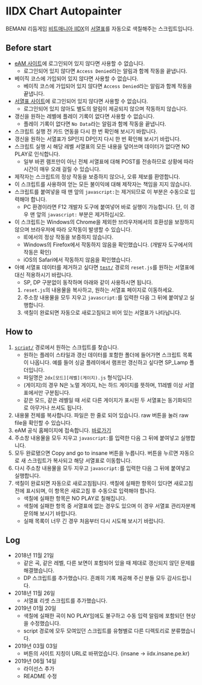# IIDX Chart Autopainter
BEMANI 리듬게임 [비트매니아 IIDX](https://p.eagate.573.jp/game/2dx/26/)의 [서열표](http://iidx.insane.pe.kr/)를 자동으로 색칠해주는 스크립트입니다.

## Before start
- [eAM 사이트](https://p.eagate.573.jp/)에 로그인되어 있지 않다면 사용할 수 없습니다.
    - 로그인되어 있지 않다면 `Access Denied`라는 알림과 함께 작동을 끝냅니다.
- 베이직 코스에 가입되어 있지 않다면 사용할 수 없습니다.
    - 베이직 코스에 가입되어 있지 않다면 `Access Denied`라는 알림과 함께 작동을 끝냅니다.
- [서열표 사이트](http://iidx.insane.pe.kr)에 로그인되어 있지 않다면 사용할 수 없습니다.
    - 로그인되어 있지 않아도 별도의 알림이 제공되지 않으며 작동하지 않습니다.
- 갱신을 원하는 레벨에 플레이 기록이 없다면 사용할 수 없습니다.
    - 플레이 기록이 없다면 `No Data`라는 알림과 함께 작동을 끝냅니다.
- 스크립트 실행 전 카드 연동을 다시 한 번 확인해 보시기 바랍니다.
- 갱신을 원하는 서열표가 SP인지 DP인지 다시 한 번 확인해 보시기 바랍니다.
- 스크립트 실행 시 해당 레벨 서열표의 모든 내용을 덮어쓰며 데이터가 없다면 NO PLAY로 인식합니다.
    - 일부 바뀐 램프만이 아닌 전체 서열표에 대해 POST를 전송하므로 상황에 따라 시간이 매우 오래 걸릴 수 있습니다.
- 제작자는 스크립트의 정상 작동을 보증하지 않으나, 오류 제보를 환영합니다.
- 이 스크립트를 사용하여 얻는 모든 불이익에 대해 제작자는 책임을 지지 않습니다.
- 스크립트를 붙여넣을 때 맨 앞의 `javascript:`는 제거되므로 이 부분은 수동으로 입력해야 합니다.
    - PC 환경이라면 F12 개발자 도구에 붙여넣어 바로 실행이 가능합니다. 단, 이 경우 맨 앞의 `javascript:` 부분은 제거하십시오.
- 이 스크립트는 Windows의 Chrome을 제외한 브라우저에서의 호환성을 보장하지 않으며 브라우저에 따라 오작동이 발생할 수 있습니다.
    - IE에서의 정상 작동을 보증하지 않습니다.
    - Windows의 Firefox에서 작동하지 않음을 확인했습니다. (개발자 도구에서의 작동은 확인)
    - iOS의 Safari에서 작동하지 않음을 확인했습니다.
- 아예 서열표 데이터를 제거하고 싶다면 [`test/`](/test) 경로의 `reset.js`를 원하는 서열표에 대신 적용하시기 바랍니다.
    - SP, DP 구분없이 동작하며 아래와 같이 사용하시면 됩니다.
    1. `reset.js`의 내용물을 복사하고, 원하는 서열표 페이지로 이동하세요.
    1. 주소창 내용물을 모두 지우고 `javascript:`를 입력한 다음 그 뒤에 붙여넣고 실행합니다.
    1. 색칠이 완료되면 자동으로 새로고침되고 비어 있는 서열표가 나타납니다.

 
## How to
1. [`script/`](/script) 경로에서 원하는 스크립트를 찾습니다.
    - 원하는 플레이 스타일과 갱신 데이터를 포함한 폴더에 들어가면 스크립트 목록이 나옵니다. 예를 들어 싱글 플레이에서 램프만 갱신하고 싶다면 SP_Lamp 폴더입니다.
    - 파일명은 `2dx[모드][레벨](게이지).js` 형식입니다.
    - (게이지)의 경우 N은 노멀 게이지, h는 하드 게이지를 뜻하며, 11레벨 이상 서열표에서만 구분됩니다.
    - 같은 모드, 같은 레벨일 때 서로 다른 게이지가 표시된 두 서열표는 동기화되므로 아무거나 쓰셔도 됩니다.
1. 내용물 전체를 복사합니다. 파일은 한 줄로 되어 있습니다. raw 버튼을 눌러 raw file을 확인할 수 있습니다.
1. eAM 공식 홈페이지에 접속합니다. [바로가기](https://p.eagate.573.jp)
1. 주소창 내용물을 모두 지우고 `javascript:`를 입력한 다음 그 뒤에 붙여넣고 실행합니다.
1. 모두 완료됐으면 Copy and go to insane 버튼을 누릅니다. 버튼을 누르면 자동으로 새 스크립트가 복사되고 해당 서열표로 이동합니다.
1. 다시 주소창 내용물을 모두 지우고 `javascript:`를 입력한 다음 그 뒤에 붙여넣고 실행합니다.
1. 색칠이 완료되면 자동으로 새로고침됩니다. 색칠에 실패한 항목이 있다면 새로고침 전에 표시되며, 이 항목은 새로고침 후 수동으로 입력해야 합니다.
    - 색칠에 실패한 항목은 NO PLAY로 칠해집니다.
    - 색칠에 실패한 항목 중 서열표에 없는 경우도 있으며 이 경우 서열표 관리자분께 문의해 보시기 바랍니다.
    - 실패 목록이 너무 긴 경우 처음부터 다시 시도해 보시기 바랍니다.

## Log
- 2018년 11월 21일
    - 같은 곡, 같은 레벨, 다른 보면이 포함되어 있을 때 제대로 갱신되지 않던 문제를 해결했습니다.
    - DP 스크립트를 추가했습니다. 흔쾌히 기록 제공해 주신 분들 모두 감사드립니다.
- 2018년 11월 26일
    - 서열표 리셋 스크립트를 추가했습니다.
- 2019년 01월 20일
    - 색칠에 실패한 곡이 NO PLAY임에도 불구하고 수동 입력 알림에 포함되던 현상을 수정했습니다.
    - script 경로에 모두 모여있던 스크립트를 유형별로 다른 디렉토리로 분류했습니다.
- 2019년 03월 03일
    - 버튼의 사이트 지칭이 URL로 바뀌었습니다. (insane → iidx.insane.pe.kr)
- 2019년 06월 14일
    - 라이선스 추가
    - README 수정
